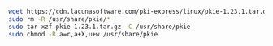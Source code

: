 ﻿```sh
wget https://cdn.lacunasoftware.com/pki-express/linux/pkie-1.23.1.tar.gz
sudo rm -R /usr/share/pkie/*
sudo tar xzf pkie-1.23.1.tar.gz -C /usr/share/pkie
sudo chmod -R a=r,a+X,u+w /usr/share/pkie
```
